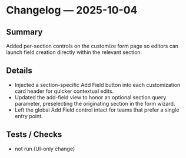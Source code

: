 # Changelog — 2025-10-04

## Summary
Added per-section controls on the customize form page so editors can launch field creation directly within the relevant section.

## Details
- Injected a section-specific Add Field button into each customization card header for quicker contextual edits.
- Updated the add-field view to honor an optional section query parameter, preselecting the originating section in the form wizard.
- Left the global Add Field control intact for teams that prefer a single entry point.

## Tests / Checks
- not run (UI-only change)
